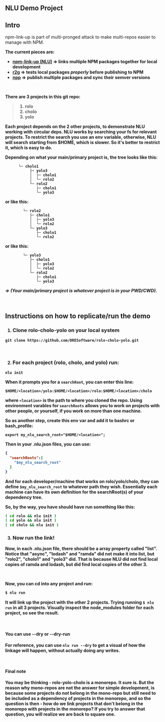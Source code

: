 
## NLU Demo Project

## Intro

npm-link-up is part of multi-pronged attack to make multi-repos easier to manage with NPM.

<b> The current pieces are: <b>

* [npm-link-up (NLU)](https://github.com/ORESoftware/npm-link-up) => links multiple NPM packages together for local development
* [r2g](https://github.com/ORESoftware/r2g) => tests local packages <i>properly</i> before publishing to NPM
* [npp](https://github.com/ORESoftware/npp) => publish multiple packages and sync their semver versions

<br>

<b> There are 3 projects in this git repo: </b>

>
> 1. rolo
> 2. cholo
> 3. yolo
>

<b> 

Each project depends on the 2 other projects, to demonstrate NLU working with circular deps.
NLU works by searching your fs for relevant projects. To restrict the search you use an env variable,
otherwise, NLU will search starting from $HOME, which is slower. So it's better to restrict it,
which is easy to do.


Depending on what your main/primary project is, the tree looks like this:

```
      └─ cholo1
           ├─ yolo3
           │  ├─ cholo1
           │  └─ rolo2
           └─ rolo2
              ├─ cholo1
              └─ yolo3
```

or like this:

```
        └─ rolo2
           ├─ cholo1
           │  ├─ yolo3
           │  └─ rolo2
           └─ yolo3
              ├─ cholo1
              └─ rolo2

```


or like this:

```
        └─ yolo3
           ├─ cholo1
           │  ├─ yolo3
           │  └─ rolo2
           └─ rolo2
              ├─ cholo1
              └─ yolo3

```

<i> => (Your main/primary project is whatever project is in your PWD/CWD). </i>

<br>

## Instructions on how to replicate/run the demo


1. ### Clone rolo-cholo-yolo on your local system

```git clone https://github.com/ORESoftware/rolo-cholo-yolo.git```

<br>

2. ### For each project (rolo, cholo, and yolo) run:

```nlu init```

When it prompts you for a `searchRoot`, you can enter this line:

`$HOME/<location>/yolo:$HOME/<location>/rolo:$HOME/<location>/cholo`

where `<location>` is the path to where you cloned the repo. Using environment varables for `searchRoots`
allows you to work on projects with other people, or yourself, if you work on more than one machine.

So as another step, create this env var and add it to bashrc or bash_profile:

```
export my_nlu_search_root="$HOME/<location>";
```

Then in your .nlu.json files, you can use:

```json
{
  "searchRoots":[
    "$my_nlu_search_root"
  ]
}
```

And for each developer/machine that works on rolo/yolo/cholo, they can define `$my_nlu_search_root` to whatever path they wish.
Essentially each machine can have its own definition for the searchRoot(s) of your dependency tree.

So, by the way, you have should have run something like this:

```bash
( cd rolo && nlu init )
( cd yolo && nlu init )
( cd cholo && nlu init )
```

3. ### Now run the link!

Now, in each .nlu.json file, there should be a array property called "list".
Notice that "async", "lodash" and "ramda" did not make it into list, but "rolo2", "cholo1" and "yolo3" did.
That is because NLU did not find local copies of ramda and lodash, but did find local copies of the other 3.

<br>

Now, you can cd into any project and run:

```bash
$ nlu run
```

It will link up the project with the other 2 projects. Trying running `$ nlu run` in all 3 projects.
Visually inspect the node_modules folder for each project, so see the result.

<br>


#### You can use --dry or --dry-run

For reference, you can use `nlu run --dry` to get a visual of how the linkage will happen, without actually doing any writes.


<br>

#### Final note

You may be thinking - rolo-yolo-cholo is a monorepo. It sure is. But the reason why mono-repos are not the answer for simple development, is because some projects
do *not* belong in the mono-repo but still need to be included as a dependency of projects in the monorepo,
and so the question is then - how do we link projects that don't belong in the monorepo with projects in the monorepo?
If you try to answer that question, you will realize we are back to square one.